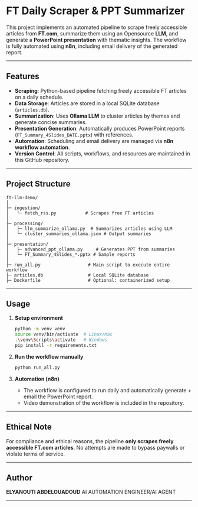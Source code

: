 # FT Daily Scraper & PPT Summarizer

This project implements an automated pipeline to scrape freely accessible articles from **FT.com**, summarize them using an Opensource **LLM**, and generate a **PowerPoint presentation** with thematic insights. The workflow is fully automated using **n8n**, including email delivery of the generated report.

---

## Features

* **Scraping**: Python-based pipeline fetching freely accessible FT articles on a daily schedule.
* **Data Storage**: Articles are stored in a local SQLite database (`articles.db`).
* **Summarization**: Uses **Ollama LLM** to cluster articles by themes and generate concise summaries.
* **Presentation Generation**: Automatically produces PowerPoint reports (`FT_Summary_4Slides_DATE.pptx`) with references.
* **Automation**: Scheduling and email delivery are managed via **n8n workflow automation**.
* **Version Control**: All scripts, workflows, and resources are maintained in this GitHub repository.

---

## Project Structure

```
ft-llm-demo/
│
├─ ingestion/
│   └─ fetch_rss.py           # Scrapes free FT articles
│
├─ processing/
│   ├─ llm_summarize_ollama.py  # Summarizes articles using LLM
│   └─ cluster_summaries_ollama.json # Output summaries
│
├─ presentation/
│   ├─ advanced_ppt_ollama.py     # Generates PPT from summaries
│   └─ FT_Summary_4Slides_*.pptx # Sample reports
│
├─ run_all.py                  # Main script to execute entire workflow
├─ articles.db                 # Local SQLite database
├─ Dockerfile                  # Optional: containerized setup

```

---

## Usage

1. **Setup environment**

   ```bash
   python -m venv venv
   source venv/bin/activate  # Linux/Mac
   .\venv\Scripts\activate   # Windows
   pip install -r requirements.txt
   ```

2. **Run the workflow manually**

   ```bash
   python run_all.py
   ```

3. **Automation (n8n)**

   * The workflow is configured to run daily and automatically generate + email the PowerPoint report.
   * Video demonstration of the workflow is included in the repository.

---

## Ethical Note

For compliance and ethical reasons, the pipeline **only scrapes freely accessible FT.com articles**. No attempts are made to bypass paywalls or violate terms of service.

---


## Author

**ELYANOUTI ABDELOUADOUD**
AI AUTOMATION ENGINEER/AI AGENT

---
